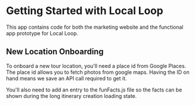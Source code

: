 # Getting Started with Local Loop

This app contains code for both the marketing website and the functional app prototype for Local Loop.

## New Location Onboarding

To onboard a new tour location, you'll need a place id from Google Places.
The place id allows you to fetch photos from google maps. Having the ID on hand means we save an API call required to get it.

You'll also need to add an entry to the funFacts.js file so the facts can be shown during the long itinerary creation loading state.
